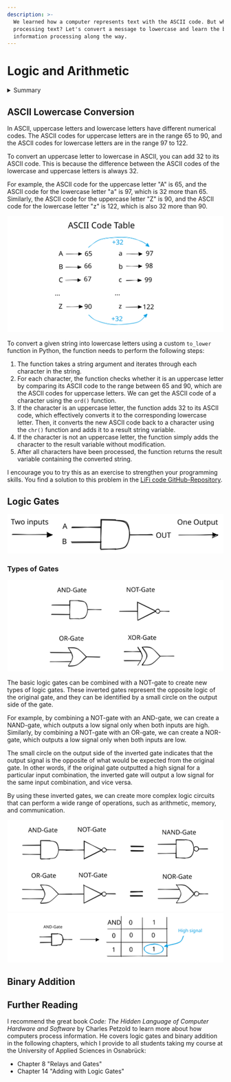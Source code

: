 ```yaml
---
description: >-
  We learned how a computer represents text with the ASCII code. But what about
  processing text? Let's convert a message to lowercase and learn the basics of
  information processing along the way.
---
```


# Logic and Arithmetic

<details>

<summary>Summary</summary>

In this lesson, you'll learn:

* How you can use simple addition to convert ASCII letters to lowercase.
* That computers use small devices called logic gates in large quantity to perform all information processing.
* How logic gates can be built from even smaller things.
* How binary addition is possible with only logic gates.

This lesson is relevant for [Exercise 6: Text Messages](https://winf-hsos.github.io/lifi-exercises/exercises/06\_exercise\_text\_messages.pdf).

</details>

## ASCII Lowercase Conversion

In ASCII, uppercase letters and lowercase letters have different numerical codes. The ASCII codes for uppercase letters are in the range 65 to 90, and the ASCII codes for lowercase letters are in the range 97 to 122.&#x20;

To convert an uppercase letter to lowercase in ASCII, you can add 32 to its ASCII code. This is because the difference between the ASCII codes of the lowercase and uppercase letters is always 32.&#x20;

For example, the ASCII code for the uppercase letter "A" is 65, and the ASCII code for the lowercase letter "a" is 97, which is 32 more than 65. Similarly, the ASCII code for the uppercase letter "Z" is 90, and the ASCII code for the lowercase letter "z" is 122, which is also 32 more than 90.

<img src="../../.gitbook/assets/file.excalidraw (15).svg" alt="We can add 32 to the ASCII code of a capital letter to convert it to lowercase." class="gitbook-drawing">

To convert a given string into lowercase letters using a custom `to_lower` function in Python, the function needs to perform the following steps:

1. The function takes a string argument and iterates through each character in the string.
2. For each character, the function checks whether it is an uppercase letter by comparing its ASCII code to the range between 65 and 90, which are the ASCII codes for uppercase letters. We can get the ASCII code of a character using the `ord()` function.
3. If the character is an uppercase letter, the function adds 32 to its ASCII code, which effectively converts it to the corresponding lowercase letter. Then, it converts the new ASCII code back to a character using the `chr()` function and adds it to a result string variable.
4. If the character is not an uppercase letter, the function simply adds the character to the result variable without modification.
5. After all characters have been processed, the function returns the result variable containing the converted string.

I encourage you to try this as an exercise to strengthen your programming skills. You find a solution to this problem in the [LiFi code GitHub-Repository](https://github.com/winf-hsos/LiFi-code/blob/main/problem\_solutions/to\_lower.py).

## Logic Gates

<img src="../../.gitbook/assets/file.excalidraw (17).svg" alt="Most logic gates have two inputs and one output. They combine the inputs to produce the output following a specific logic." class="gitbook-drawing">

### Types of Gates

<img src="../../.gitbook/assets/file.excalidraw (6).svg" alt="The four basic logic gates." class="gitbook-drawing">

The basic logic gates can be combined with a NOT-gate to create new types of logic gates. These inverted gates represent the opposite logic of the original gate, and they can be identified by a small circle on the output side of the gate.

For example, by combining a NOT-gate with an AND-gate, we can create a NAND-gate, which outputs a low signal only when both inputs are high. Similarly, by combining a NOT-gate with an OR-gate, we can create a NOR-gate, which outputs a low signal only when both inputs are low.

The small circle on the output side of the inverted gate indicates that the output signal is the opposite of what would be expected from the original gate. In other words, if the original gate outputted a high signal for a particular input combination, the inverted gate will output a low signal for the same input combination, and vice versa.

By using these inverted gates, we can create more complex logic circuits that can perform a wide range of operations, such as arithmetic, memory, and communication.

<img src="../../.gitbook/assets/file.excalidraw.svg" alt="The AND- and OR-gate combined with the NOT-gate result in an NAND- and NOR-gate." class="gitbook-drawing">

<img src="../../.gitbook/assets/file.excalidraw (2).svg" alt="Truth table for the AND-gate. It only creates a high signal when both inputs are also high (or on)." class="gitbook-drawing">

## Binary Addition

## Further Reading

I recommend the great book _Code: The Hidden Language of Computer Hardware and Software_ by Charles Petzold to learn more about how computers process information. He covers logic gates and binary addition in the following chapters, which I provide to all students taking my course at the University of Applied Sciences in Osnabrück:

* Chapter 8 "Relays and Gates"
* Chapter 14 "Adding with Logic Gates"

